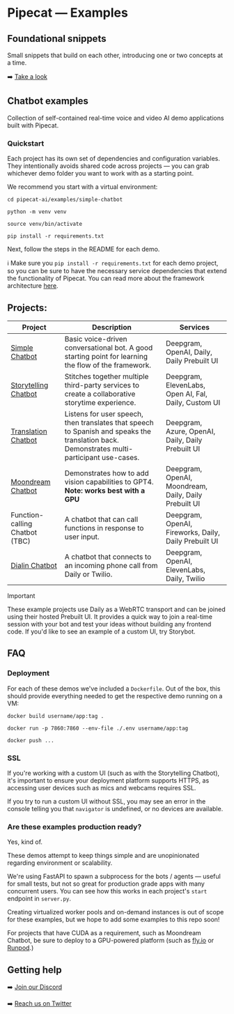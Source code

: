 

# Pipecat &mdash; Examples

## Foundational snippets
Small snippets that build on each other, introducing one or two concepts at a time.

➡️ [Take a look](https://github.com/pipecat-ai/pipecat/tree/main/examples/foundational)

## Chatbot examples
Collection of self-contained real-time voice and video AI demo applications built with Pipecat.

### Quickstart

Each project has its own set of dependencies and configuration variables. They intentionally avoids shared code across projects &mdash; you can grab whichever demo folder you want to work with as a starting point.

We recommend you start with a virtual environment:

```shell
cd pipecat-ai/examples/simple-chatbot

python -m venv venv

source venv/bin/activate

pip install -r requirements.txt
```

Next, follow the steps in the README for each demo.

ℹ️ Make sure you `pip install -r requirements.txt` for each demo project, so you can be sure to have the necessary service dependencies that extend the functionality of Pipecat. You can read more about the framework architecture [here](https://github.com/pipecat-ai/pipecat/tree/main/docs).

## Projects:

| Project                                      | Description                                                                                                                                | Services                                       |
| -------------------------------------------- | ------------------------------------------------------------------------------------------------------------------------------------------ | ---------------------------------------------- |
| [Simple Chatbot](simple-chatbot)             | Basic voice-driven conversational bot. A good starting point for learning the flow of the framework.                                       | Deepgram, OpenAI, Daily, Daily Prebuilt UI            |
| [Storytelling Chatbot](storytelling-chatbot) | Stitches together multiple third-party services to create a collaborative storytime experience.                                            | Deepgram, ElevenLabs, Open AI, Fal, Daily, Custom UI  |
| [Translation Chatbot](translation-chatbot)   | Listens for user speech, then translates that speech to Spanish and speaks the translation back. Demonstrates multi-participant use-cases. | Deepgram, Azure, OpenAI, Daily, Daily Prebuilt UI     |
| [Moondream Chatbot](moondream-chatbot)       | Demonstrates how to add vision capabilities to GPT4. **Note: works best with a GPU**                                                       | Deepgram, OpenAI, Moondream, Daily, Daily Prebuilt UI |
| Function-calling Chatbot (TBC)               | A chatbot that can call functions in response to user input.                                                                                | Deepgram, OpenAI, Fireworks, Daily, Daily Prebuilt UI |
| [Dialin Chatbot](dialin-chatbot)             | A chatbot that connects to an incoming phone call from Daily or Twilio.                                                                                | Deepgram, OpenAI, ElevenLabs, Daily, Twilio |

> [!IMPORTANT]
> These example projects use Daily as a WebRTC transport and can be joined using their hosted Prebuilt UI.
> It provides a quick way to join a real-time session with your bot and test your ideas without building any frontend code. If you'd like to see an example of a custom UI, try Storybot.


## FAQ

### Deployment

For each of these demos we've included a `Dockerfile`. Out of the box, this should provide everything needed to get the respective demo running on a VM:

```shell
docker build username/app:tag .

docker run -p 7860:7860 --env-file ./.env username/app:tag

docker push ...
```

### SSL

If you're working with a custom UI (such as with the Storytelling Chatbot), it's important to ensure your deployment platform supports HTTPS, as accessing user devices such as mics and webcams requires SSL.

If you try to run a custom UI without SSL, you may see an error in the console telling you that `navigator` is undefined, or no devices are available.

### Are these examples production ready?

Yes, kind of.

These demos attempt to keep things simple and are unopinionated regarding environment or scalability.

We're using FastAPI to spawn a subprocess for the bots / agents &mdash; useful for small tests, but not so great for production grade apps with many concurrent users. You can see how this works in each project's `start` endpoint in `server.py`.

Creating virtualized worker pools and on-demand instances is out of scope for these examples, but we hope to add some examples to this repo soon!

For projects that have CUDA as a requirement, such as Moondream Chatbot, be sure to deploy to a GPU-powered platform (such as [fly.io](https://fly.io) or [Runpod](https://runpod.io).)

## Getting help

➡️ [Join our Discord](https://discord.gg/pipecat)

➡️ [Reach us on Twitter](https://x.com/pipecat_ai)
